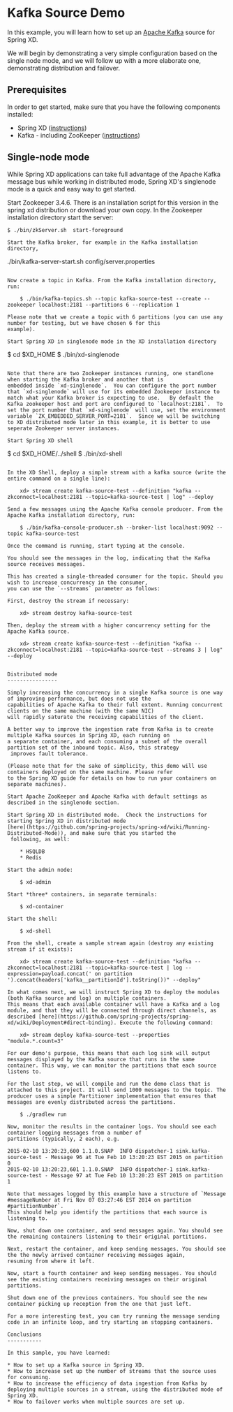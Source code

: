 Kafka Source Demo
=================

In this example, you will learn how to set up an [Apache Kafka](https://kafka.apache.org) source for Spring XD. 

We will begin by demonstrating a very simple configuration based on the single node mode, and we will follow up with a
more elaborate one, demonstrating distribution and failover.

Prerequisites
-------------

In order to get started, make sure that you have the following components installed:

* Spring XD ([instructions](https://github.com/spring-projects/spring-xd/wiki/Getting-Started))
* Kafka - including ZooKeeper ([instructions](https://kafka.apache.org/documentation.html#quickstart))


Single-node mode
----------------

While Spring XD applications can take full advantage of the Apache Kafka message bus while working in distributed mode,
 Spring XD's singlenode mode is a quick and easy way to get started.

Start Zookeeper 3.4.6.  There is an installation script for this version in the spring xd distribution or download your
own copy.  In the Zookeeper installation directory start the server:

```
$ ./bin/zkServer.sh  start-foreground

Start the Kafka broker, for example in the Kafka installation directory,

```
./bin/kafka-server-start.sh config/server.properties
```

Now create a topic in Kafka. From the Kafka installation directory, run:

	$ ./bin/kafka-topics.sh --topic kafka-source-test --create --zookeeper localhost:2181 --partitions 6 --replication 1
	
Please note that we create a topic with 6 partitions (you can use any number for testing, but we have chosen 6 for this
example).

Start Spring XD in singlenode mode in the XD installation directory

```
$ cd $XD_HOME
$ ./bin/xd-singlenode
```

Note that there are two Zookeeper instances running, one standlone when starting the Kafka broker and another that is
embedded inside `xd-singlenode`.  You can configure the port number that `xd-singlenode` will use for its embedded Zookeeper instance to match what your Kafka broker is expecting to use.   By default the Kafka zookeeper host and port are configured to `localhost:2181`.  To set the port number that `xd-singlenode` will use, set the environment variable `ZK_EMBEDDED_SERVER_PORT=2181`.  Since we will be switching to XD distributed mode later in this example, it is better to use seperate Zookeeper server instances.

Start Spring XD shell

```
$ cd $XD_HOME/../shell
$ ./bin/xd-shell
```

In the XD Shell, deploy a simple stream with a kafka source (write the entire command on a single line):

	xd> stream create kafka-source-test --definition "kafka	--zkconnect=localhost:2181 --topic=kafka-source-test | log" --deploy
	
Send a few messages using the Apache Kafka console producer. From the Apache Kafka installation directory, run:

	$ ./bin/kafka-console-producer.sh --broker-list localhost:9092 --topic kafka-source-test 

Once the command is running, start typing at the console.
	
You should see the messages in the log, indicating that the Kafka source receives messages. 

This has created a single-threaded consumer for the topic. Should you wish to increase concurrency in the consumer,
you can use the `--streams` parameter as follows:

First, destroy the stream if necessary:

	xd> stream destroy kafka-source-test 

Then, deploy the stream with a higher concurrency setting for the Apache Kafka source.

	xd> stream create kafka-source-test --definition "kafka --zkconnect=localhost:2181 --topic=kafka-source-test --streams 3 | log" --deploy


Distributed mode
----------------

Simply increasing the concurrency in a single Kafka source is one way of improving performance, but does not use the
capabilities of Apache Kafka to their full extent. Running concurrent clients on the same machine (with the same NIC)
will rapidly saturate the receiving capabilities of the client.

A better way to improve the ingestion rate from Kafka is to create multiple Kafka sources in Spring XD, each running on
a separate container, and each consuming a subset of the overall partition set of the inbound topic. Also, this strategy
 improves fault tolerance.

(Please note that for the sake of simplicity, this demo will use containers deployed on the same machine. Please refer
to the Spring XD guide for details on how to run your containers on separate machines).

Start Apache ZooKeeper and Apache Kafka with default settings as described in the singlenode section.

Start Spring XD in distributed mode.  Check the instructions for starting Spring XD in distributed mode
[here](https://github.com/spring-projects/spring-xd/wiki/Running-Distributed-Mode)), and make sure that you started the
 following, as well:

	* HSQLDB
	* Redis

Start the admin node:

	$ xd-admin 
	
Start *three* containers, in separate terminals:

	$ xd-container
	
Start the shell:

	$ xd-shell

From the shell, create a sample stream again (destroy any existing stream if it exists):

	xd> stream create kafka-source-test --definition "kafka --zkconnect=localhost:2181 --topic=kafka-source-test | log --expression=payload.concat(' on partition  ').concat(headers['kafka__partitionId'].toString())" --deploy"
	
In what comes next, we will instruct Spring XD to deploy the modules (both Kafka source and log) on multiple containers.
This means that each available container will have a Kafka and a log module, and that they will be connected through direct channels, as described [here](https://github.com/spring-projects/spring-xd/wiki/Deployment#direct-binding). Execute the following command:

	xd> stream deploy kafka-source-test --properties "module.*.count=3"

For our demo's purpose, this means that each log sink will output messages displayed by the Kafka source that runs in the same container. This way, we can monitor the partitions that each source listens to. 

For the last step, we will compile and run the demo class that is attached to this project. It will send 1000 messages to the topic. The producer uses a simple Partitioner implementation that ensures that messages are evenly distributed across the partitions.

	$ ./gradlew run
	
Now, monitor the results in the container logs. You should see each container logging messages from a number of
partitions (typically, 2 each), e.g.

2015-02-10 13:20:23,600 1.1.0.SNAP  INFO dispatcher-1 sink.kafka-source-test - Message 96 at Tue Feb 10 13:20:23 EST 2015 on partition 0
2015-02-10 13:20:23,601 1.1.0.SNAP  INFO dispatcher-1 sink.kafka-source-test - Message 97 at Tue Feb 10 13:20:23 EST 2015 on partition 1

Note that messages logged by this example have a structure of `Message #messageNumber at Fri Nov 07 03:27:46 EST 2014 on partition #partitionNumber`.
This should help you identify the partitions that each source is listening to.

Now, shut down one container, and send messages again. You should see the remaining containers listening to their original partitions.

Next, restart the container, and keep sending messages. You should see the the newly arrived container receiving messages again,
resuming from where it left.

Now, start a fourth container and keep sending messages. You should see the existing containers receiving messages on their original partitions.

Shut down one of the previous containers. You should see the new container picking up reception from the one that just left.

For a more interesting test, you can try running the message sending code in an infinite loop, and try starting an stopping containers. 

Conclusions
-----------

In this sample, you have learned:

* How to set up a Kafka source in Spring XD.
* How to increase set up the number of streams that the source uses for consuming.
* How to increase the efficiency of data ingestion from Kafka by deploying multiple sources in a stream, using the distributed mode of Spring XD.
* How to failover works when multiple sources are set up.











